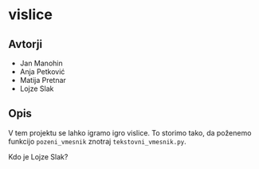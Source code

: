 # vislice

## Avtorji

* Jan Manohin
* Anja Petković
* Matija Pretnar
* Lojze Slak

## Opis

V tem projektu se lahko igramo igro vislice.
To storimo tako, da poženemo funkcijo `pozeni_vmesnik` znotraj `tekstovni_vmesnik.py`.

Kdo je Lojze Slak?
